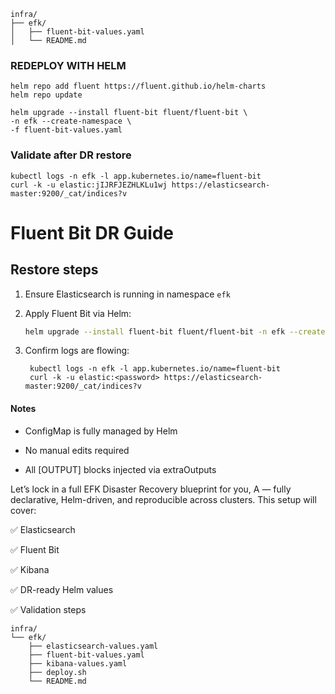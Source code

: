     infra/
    ├── efk/
    │   ├── fluent-bit-values.yaml
    │   └── README.md


### REDEPLOY WITH HELM ###
    helm repo add fluent https://fluent.github.io/helm-charts
    helm repo update

    helm upgrade --install fluent-bit fluent/fluent-bit \
    -n efk --create-namespace \
    -f fluent-bit-values.yaml

### Validate after DR restore

    kubectl logs -n efk -l app.kubernetes.io/name=fluent-bit
    curl -k -u elastic:jIJRFJEZHLKLu1wj https://elasticsearch-master:9200/_cat/indices?v


# Fluent Bit DR Guide

## Restore steps
1. Ensure Elasticsearch is running in namespace `efk`
2. Apply Fluent Bit via Helm:
   ```bash
   helm upgrade --install fluent-bit fluent/fluent-bit -n efk --create-namespace -f fluent-bit-values.yaml

3. Confirm logs are flowing:

        kubectl logs -n efk -l app.kubernetes.io/name=fluent-bit
        curl -k -u elastic:<password> https://elasticsearch-master:9200/_cat/indices?v


#### Notes

- ConfigMap is fully managed by Helm

- No manual edits required

- All [OUTPUT] blocks injected via extraOutputs

Let’s lock in a full EFK Disaster Recovery blueprint for you, A — fully declarative, Helm-driven, and reproducible across clusters. This setup will cover:

✅ Elasticsearch

✅ Fluent Bit

✅ Kibana

✅ DR-ready Helm values

✅ Validation steps


    infra/
    └── efk/
        ├── elasticsearch-values.yaml
        ├── fluent-bit-values.yaml
        ├── kibana-values.yaml
        ├── deploy.sh
        └── README.md

